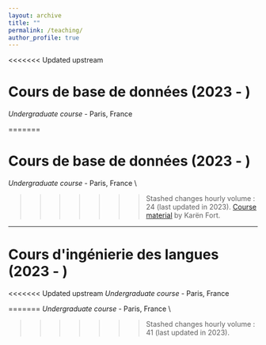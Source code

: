 ```yaml
---
layout: archive
title: ""
permalink: /teaching/
author_profile: true
---
```


<!--{% include base_path %}

{% for post in site.teaching reversed %}
  {% include archive-single.html %}
{% endfor %}-->

<<<<<<< Updated upstream
# Cours de base de données (2023 - )

*Undergraduate course* - Paris, France

=======


# Cours de base de données (2023 - )

*Undergraduate course* - Paris, France \
>>>>>>> Stashed changes
hourly volume : 24 (last updated in 2023). [Course material](https://members.loria.fr/KFort/teaching/sorbonne/) by Karën Fort.

---

# Cours d'ingénierie des langues (2023 - )

<<<<<<< Updated upstream
*Undergraduate course* - Paris, France

=======
*Undergraduate course* - Paris, France \
>>>>>>> Stashed changes
hourly volume : 41 (last updated in 2023).

<!-- ajouter CM que j'ai fait ? demander Gaël -->


